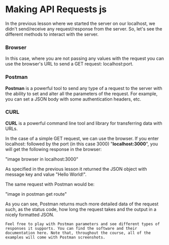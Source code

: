 # Making API Requests js

In the previous lesson where we started the server on our localhost, we didn't send/receive any request/response from the server. So, let's see the different methods to interact with the server.

### Browser
In this case, where you are not passing any values with the request you can use the browser's URL to send a GET request: localhost:port.

### Postman
**Postman** is a powerful tool to send any type of a request to the server with the ability to set and alter all the parameters of the request. For example, you can set a JSON body with some authentication headers, etc.

### CURL
**CURL** is a powerful command line tool and library 
for transferring data with URLs.

In the case of a simple GET request, we can use the browser. If you enter localhost: followed by the port (in this case 3000) "**localhost:3000**", you will get the following response in the browser:

"image browser in localhost:3000"

As specified in the previous lesson it returned the JSON object with message key and value "Hello World!".

The same request with Postman would be:

"image in postman get route"

 
As you can see, Postman returns much more detailed data of the request such, as the status code, how long the request takes and the output in a nicely formatted JSON.
```
Feel free to play with Postman parameters and see different types of responses it supports. You can find the software and their documentation here. Note that, throughout the course, all of the examples will come with Postman screenshots.
```
